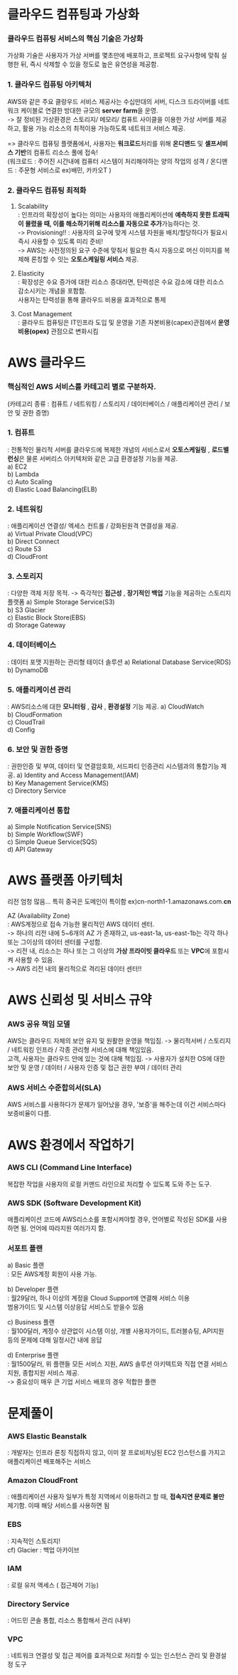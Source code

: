 # 클라우드 컴퓨팅과 가상화

### 클라우드 컴퓨팅 서비스의 핵심 기술은 가상화
가상화 기술은 사용자가 가상 서버를 몇초만에 배포하고, 프로젝트 요구사항에 맞춰 실행한 뒤, 즉시 삭제할 수 있을 정도로 높은 유연성을 제공함.

### 1. 클라우드 컴퓨팅 아키텍처
AWS와 같은 주요 클랑우드 서비스 제공사는 수십만대의 서버, 디스크 드라이버를 네트워크 케이블로 연결한 방대한 규모의 **server farm**을 운영.  
-> 잘 정비된 가상환경은 스토리지/ 메모리/ 컴퓨트 사이클을 이용한 가상 서버를 제공하고, 활용 가능 리소스의 최적이용 가능하도록 네트워크 서비스 제공.

=> 클라우드 컴퓨팅 플랫폼에서, 사용자는 **워크로드**처리를 위해 **온디맨드** 및 **셀프서비스 기반**의 컴퓨트 리소스 풀에 접속!  
(워크로드 : 주어진 시간내에 컴퓨터 시스템이 처리해야하는 양의 작업의 성격 / 온디맨드 : 주문형 서비스로 ex)배민, 카카오T )

### 2. 클라우드 컴퓨팅 최적화
1. Scalability  
: 인프라의 확장성이 높다는 의미는 사용자의 애플리케이션에 **예측하지 못한 트래픽이 몰렸을 때, 이를 해소하기위해 리소스를 자동으로 추가**가능하다는 것.  
-> Provisioning!! : 사용자의 요구에 맞게 시스템 자원을 배치/할당하다가 필요시 즉시 사용할 수 있도록 미리 준비!  
-> AWS는 사전정의된 요구 수준에 맞춰서 필요한 즉시 자동으로 머신 이미지를 복제해 론칭할 수 잇는 **오토스케일링 서비스** 제공.

2. Elasticity  
: 확장성은 수요 증가에 대한 리소스 증대라면, 탄력성은 수요 감소에 대한 리소스 감소시키는 개념을 포함함.  
사용자는 탄력성을 통해 클라우드 비용을 효과적으로 통제

3. Cost Management  
: 클라우드 컴퓨팅은 IT인프라 도입 및 운영을 기존 자본비용(capex)관점에서 **운영비용(opex)** 관점으로 변화시킴 

# AWS 클라우드

### 핵심적인 AWS 서비스를 카테고리 별로 구분하자.  
(카테고리 종류 : 컴퓨트 / 네트워킹 / 스토리지 / 데이터베이스 / 애플리케이션 관리 / 보안 및 권한 증명)  

### 1. 컴퓨트
: 전통적인 물리적 서버를 클라우드에 복제한 개념의 서비스로서 **오토스케일링** , **로드밸런싱**은 물론 서버리스 아키텍처와 같은 고급 환경설정 기능을 제공.  
a) EC2  
b) Lambda  
c) Auto Scaling  
d) Elastic Load Balancing(ELB)  

### 2. 네트워킹
: 애플리케이션 연결성/ 엑세스 컨트롤 / 강화된원격 연결성을 제공.  
a) Virtual Private Cloud(VPC)  
b) Direct Connect  
c) Route 53  
d) CloudFront  

### 3. 스토리지
: 다양한 객체 저장 목적. -> 즉각적인 **접근성** , **장기적인 백업** 기능을 제공하는 스토리지 플랫폼
a) Simple Storage Service(S3)  
b) S3 Glacier  
c) Elastic Block Store(EBS)  
d) Storage Gateway  

### 4. 데이터베이스
: 데이터 포맷 지원하는 관리형 테이더 솔루션
a) Relational Database Service(RDS)  
b) DynamoDB  

### 5. 애플리케이션 관리
: AWS리소스에 대한 **모니터링** , **감사** , **환경설정** 기능 제공.
a) CloudWatch  
b) CloudFormation  
c) CloudTrail  
d) Config 

### 6. 보안 및 권한 증명
: 권한인증 및 부여, 데이터 및 연결암호화, 서드파티 인증관리 시스템과의 통합기능 제공.
a) Identity and Access Management(IAM)  
b) Key Management Service(KMS)  
c) Directory Service  

### 7. 애플리케이션 통합
a) Simple Notification Service(SNS)  
b) Simple Workflow(SWF)  
c) Simple Queue Service(SQS)  
d) API Gateway  

# AWS 플랫폼 아키텍처
리전 엄청 많음... 특히 중국은 도메인이 특이함 ex)cn-north1-1.amazonaws.com.**cn**   

AZ (Availability Zone)  
: AWS계정으로 접속 가능한 물리적인 AWS 데이터 센터.  
-> 하나의 리전 내에 5~6개의 AZ 가 존재하고, us-east-1a, us-east-1b는 각각 하나 또는 그이상의 데이터 센터를 구성함.  
-> 리전 내, 리소스는 하나 또는 그 이상의 **가상 프라이빗 클라우드** 또는 **VPC**에 포함시켜 사용할 수 있음.  
-> AWS 리전 내의 물리적으로 격리된 데이터 센터!!

# AWS 신뢰성 및 서비스 규약

### AWS 공유 책임 모델

AWS는 클라우드 자체의 보안 유지 및 원활한 운영을 책임짐. -> 물리적서버 / 스토리지 / 네트워킹 인프라 / 각종 관리형 서비스에 대해 책임있음.  
고객, 사용자는 클라우드 안에 있는 것에 대해 책임짐. -> 사용자가 설치한 OS에 대한 보안 및 운영 / 데이터 / 사용자 인증 및 접근 권한 부여 / 데이터 관리  

### AWS 서비스 수준합의서(SLA)

AWS 서비스를 사용하다가 문제가 일어났을 경우, '보증'을 해주는데 이건 서비스마다 보증비율이 다름.

# AWS 환경에서 작업하기

### AWS CLI (Command Line Interface)

복잡한 작업을 사용자의 로컬 커맨드 라인으로 처리할 수 있도록 도와 주는 도구.

### AWS SDK (Software Development Kit)

애플리케이션 코드에 AWS리스소를 포함시켜야할 경우, 언어별로 작성된 SDK를 사용하면 됨. 
언어에 따라지원 여러가지 함.

### 서포트 플랜
a) Basic 플랜  
: 모든 AWS계정 회원이 사용 가능.  

b) Developer 플랜  
: 월29달러, 하나 이상의 계정을 Cloud Support에 연결해 서비스 이용  
범용가이드 및 시스템 이상응답 서비스도 받을수 있음  

c) Business 플랜  
: 월100달러, 계정수 상관없이 시스템 이상, 개별 사용자가이드, 트러블슈팅, API지원 등의 문제에 대해 일정시간 내에 응답  

d) Enterprise 플랜  
: 월1500달러, 위 플랜들 모든 서비스 지원, AWS 솔루션 아키텍트와 직접 연결 서비스 지원, 종합지원 서비스 제공.  
-> 중요성이 매우 큰 기업 서비스 배포의 경우 적합한 플랜

# 문제풀이

### AWS Elastic Beanstalk
: 개발자는 인프라 론칭 직접하지 않고, 이미 잘 프로비저닝된 EC2 인스턴스를 가지고 애플리케이션 배포해주는 서비스

### Amazon CloudFront
: 애플리케이션 사용자 일부가 특정 지역에서 이용하려고 할 때, **접속지연 문제로 불만** 제기함. 이때 해당 서비스를 사용하면 됨

### EBS
: 지속적인 스토리지!   
cf) Glacier : 백업 아카이브

### IAM
: 로컬 유저 액세스 ( 접근제어 기능)

### Directory Service
: 어드민 콘솔 통합, 리소스 통합해서 관리 (내부)

### VPC
: 네트워크 연결성 및 접근 제어를 효과적으로 처리할 수 있는 인스턴스 관리 및 환경설정 도구
